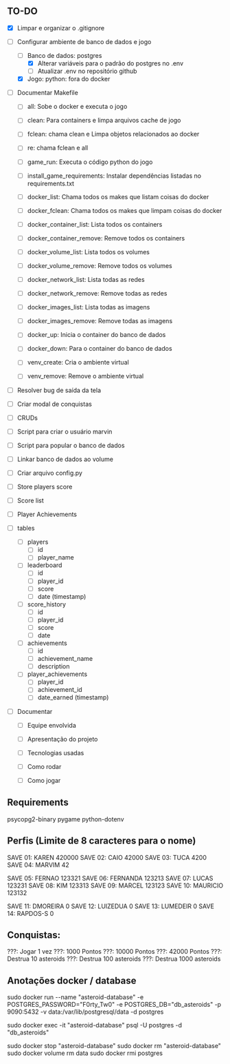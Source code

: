 ## TO-DO
- [x] Limpar e organizar o .gitignore

- [ ] Configurar ambiente de banco de dados e jogo
  - [ ] Banco de dados: postgres
    - [x] Alterar variáveis para o padrão do postgres no .env
    - [ ] Atualizar .env no repositório github
  - [x] Jogo: python: fora do docker

- [ ] Documentar Makefile
  - [ ] all: Sobe o docker e executa o jogo
  - [ ] clean: Para containers e limpa arquivos cache de jogo
  - [ ] fclean: chama clean e Limpa objetos relacionados ao docker
  - [ ] re: chama fclean e all

  - [ ] game_run: Executa o código python do jogo
  - [ ] install_game_requirements: Instalar dependências listadas no requirements.txt

  - [ ] docker_list: Chama todos os makes que listam coisas do docker
  - [ ] docker_fclean: Chama todos os makes que limpam coisas do docker
  - [ ] docker_container_list: Lista todos os containers
  - [ ] docker_container_remove: Remove todos os containers
  - [ ] docker_volume_list: Lista todos os volumes
  - [ ] docker_volume_remove: Remove todos os volumes
  - [ ] docker_network_list: Lista todas as redes
  - [ ] docker_network_remove: Remove todas as redes
  - [ ] docker_images_list: Lista todas as imagens
  - [ ] docker_images_remove: Remove todas as imagens
  - [ ] docker_up: Inicia o container do banco de dados
  - [ ] docker_down: Para o container do banco de dados

  - [ ] venv_create: Cria o ambiente virtual
  - [ ] venv_remove: Remove o ambiente virtual

- [ ] Resolver bug de saída da tela
- [ ] Criar modal de conquistas
- [ ] CRUDs
- [ ] Script para criar o usuário marvin
- [ ] Script para popular o banco de dados
- [ ] Linkar banco de dados ao volume

- [ ] Criar arquivo config.py
- [ ] Store players score
- [ ] Score list
- [ ] Player Achievements

- [ ] tables
  - [ ] players
    - [ ] id
    - [ ] player_name
  - [ ] leaderboard
    - [ ] id
    - [ ] player_id
    - [ ] score
    - [ ] date (timestamp)
  - [ ] score_history
    - [ ] id
    - [ ] player_id
    - [ ] score
    - [ ] date
  - [ ] achievements 
    - [ ] id
    - [ ] achievement_name
    - [ ] description
  - [ ] player_achievements
    - [ ] player_id
    - [ ] achievement_id
    - [ ] date_earned (timestamp)

- [ ] Documentar
  - [ ] Equipe envolvida
  - [ ] Apresentação do projeto
  - [ ] Tecnologias usadas
  - [ ] Como rodar
  - [ ] Como jogar


## Requirements
psycopg2-binary
pygame
python-dotenv

## Perfis (Limite de 8 caracteres para o nome)
SAVE 01: KAREN    420000
SAVE 02: CAIO     42000
SAVE 03: TUCA     4200
SAVE 04: MARVIM   42

SAVE 05: FERNAO   123321
SAVE 06: FERNANDA 123213
SAVE 07: LUCAS    123231
SAVE 08: KIM      123313
SAVE 09: MARCEL   123123
SAVE 10: MAURICIO 123132

SAVE 11: DMOREIRA 0
SAVE 12: LUIZEDUA 0
SAVE 13: LUMEDEIR 0
SAVE 14: RAPDOS-S 0

## Conquistas:
???: Jogar 1 vez
???: 1000 Pontos
???: 10000 Pontos
???: 42000 Pontos
???: Destrua 10 asteroids
???: Destrua 100 asteroids
???: Destrua 1000 asteroids

## Anotações docker / database
sudo docker run --name "asteroid-database" -e POSTGRES_PASSWORD="F0rty_Tw0" -e POSTGRES_DB="db_asteroids" -p 9090:5432 -v data:/var/lib/postgresql/data -d postgres

sudo docker exec -it "asteroid-database" psql -U postgres -d "db_asteroids"

sudo docker stop "asteroid-database"
sudo docker rm "asteroid-database"
sudo docker volume rm data
sudo docker rmi postgres
